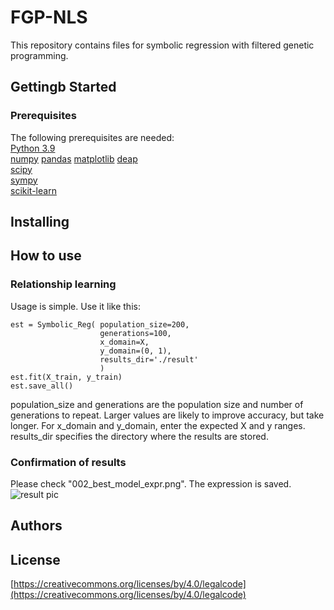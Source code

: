 # FGP-NLS
This repository contains files for symbolic regression with filtered genetic programming.

## Gettingb Started
### Prerequisites
The following prerequisites are needed:  
[Python 3.9](https://www.python.org/downloads/release/python-390/)  
[numpy]()
[pandas]()
[matplotlib]()
[deap](https://github.com/DEAP/deap)  
[scipy](https://github.com/scipy/scipy)  
[sympy](https://github.com/sympy/sympy)  
[scikit-learn]()

## Installing  


## How to use  
### Relationship learning
Usage is simple. Use it like this:
```
est = Symbolic_Reg( population_size=200,
                    generations=100,
                    x_domain=X,
                    y_domain=(0, 1),
                    results_dir='./result'
                    )
est.fit(X_train, y_train)
est.save_all()
```
population_size and generations are the population size and number of generations to repeat. Larger values are likely to improve accuracy, but take longer. For x_domain and y_domain, enter the expected X and y ranges. results_dir specifies the directory where the results are stored.

### Confirmation of results  
Please check "002_best_model_expr.png". The expression is saved.
![result pic](https://github.com/takakikatsushi/FGP-NLS/blob/main/Codes/result2/002_best_model_expr.png?raw=true)

## Authors  
  

## License  
[https://creativecommons.org/licenses/by/4.0/legalcode](https://creativecommons.org/licenses/by/4.0/legalcode)
